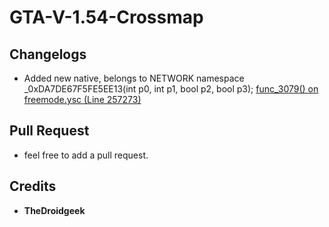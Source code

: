 # GTA-V-1.54-Crossmap

## Changelogs

* Added new native, belongs to NETWORK namespace _0xDA7DE67F5FE5EE13(int p0, int p1, bool p2, bool p3); [func_3079() on freemode.ysc (Line 257273)](https://github1s.com/Sainan/GTA-V-Decompiled-Scripts/blob/master/decompiled_scripts/freemode.c#L257273)

## Pull Request

* feel free to add a pull request.

## Credits

* **TheDroidgeek**
